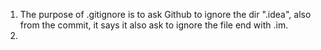 1. The purpose of .gitignore is to ask Github to ignore the dir ".idea", also from the commit, it says it also ask to ignore the file end with .im.
2. 
